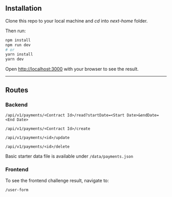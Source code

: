 ## Installation

Clone this repo to your local machine and _cd_ into _next-home_ folder.

Then run:
```bash
npm install
npm run dev
# or
yarn install
yarn dev
```

Open [http://localhost:3000](http://localhost:3000) with your browser to see the result.

---

## Routes

### Backend

```
/api/v1/payments/<Contract Id>/read?startDate=<Start Date>&endDate=<End Date>
```

```
/api/v1/payments/<Contract Id>/create
```

```
/api/v1/payments/<id>/update
```

```
/api/v1/payments/<id>/delete
```

Basic starter data file is available under ```/data/payments.json```

### Frontend

To see the frontend challenge result, navigate to:
```
/user-form
```

